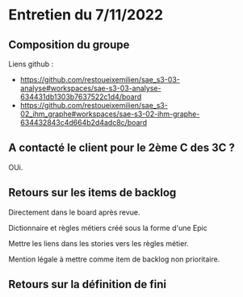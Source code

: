 # Entretien du 7/11/2022

## Composition du groupe

Liens github :
- https://github.com/restoueixemilien/sae_s3-03-analyse#workspaces/sae-s3-03-analyse-634431db1303b7637522c1d4/board
- https://github.com/restoueixemilien/sae_s3-02_ihm_graphe#workspaces/sae-s3-02-ihm-graphe-634432843c4d664b2d4adc8c/board

## A contacté le client pour le 2ème C des 3C ?

OUi.

## Retours sur les items de backlog

Directement dans le board après revue.

Dictionnaire et règles métiers créé sous la forme d'une Epic

Mettre les liens dans les stories vers les règles métier.

Mention légale à mettre comme item de backlog non prioritaire.


## Retours sur la définition de fini



